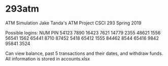 # 293atm
ATM Simulation
Jake Tanda's ATM Project
CSCI 293
Spring 2019

Possible logins:
NUM	PIN
54123	7890
16423	7621
14779	2355
48621	1556
56541	1562
65441	8710
87452	5418
65412	1555
84462	8544
65416	9842
95841	3524

Can view balance, past 5 transactions and their dates, and withdraw funds.
All information is stored in accounts.xlsx
